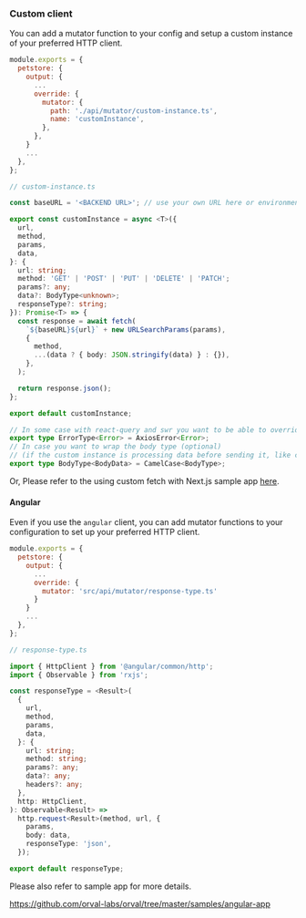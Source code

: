 ### Custom client

You can add a mutator function to your config and setup a custom instance of your preferred HTTP client.

```js
module.exports = {
  petstore: {
    output: {
      ...
      override: {
        mutator: {
          path: './api/mutator/custom-instance.ts',
          name: 'customInstance',
        },
      },
    }
    ...
  },
};
```

```ts
// custom-instance.ts

const baseURL = '<BACKEND URL>'; // use your own URL here or environment variable

export const customInstance = async <T>({
  url,
  method,
  params,
  data,
}: {
  url: string;
  method: 'GET' | 'POST' | 'PUT' | 'DELETE' | 'PATCH';
  params?: any;
  data?: BodyType<unknown>;
  responseType?: string;
}): Promise<T> => {
  const response = await fetch(
    `${baseURL}${url}` + new URLSearchParams(params),
    {
      method,
      ...(data ? { body: JSON.stringify(data) } : {}),
    },
  );

  return response.json();
};

export default customInstance;

// In some case with react-query and swr you want to be able to override the return error type so you can also do it here like this
export type ErrorType<Error> = AxiosError<Error>;
// In case you want to wrap the body type (optional)
// (if the custom instance is processing data before sending it, like changing the case for example)
export type BodyType<BodyData> = CamelCase<BodyType>;
```

Or, Please refer to the using custom fetch with Next.js sample app [here](https://github.com/orval-labs/orval/blob/master/samples/next-app-with-fetch/custom-fetch.ts).

#### Angular

Even if you use the `angular` client, you can add mutator functions to your configuration to set up your preferred HTTP client.

```js
module.exports = {
  petstore: {
    output: {
      ...
      override: {
        mutator: 'src/api/mutator/response-type.ts'
      }
    }
    ...
  },
};
```

```ts
// response-type.ts

import { HttpClient } from '@angular/common/http';
import { Observable } from 'rxjs';

const responseType = <Result>(
  {
    url,
    method,
    params,
    data,
  }: {
    url: string;
    method: string;
    params?: any;
    data?: any;
    headers?: any;
  },
  http: HttpClient,
): Observable<Result> =>
  http.request<Result>(method, url, {
    params,
    body: data,
    responseType: 'json',
  });

export default responseType;
```

Please also refer to sample app for more details.

https://github.com/orval-labs/orval/tree/master/samples/angular-app
